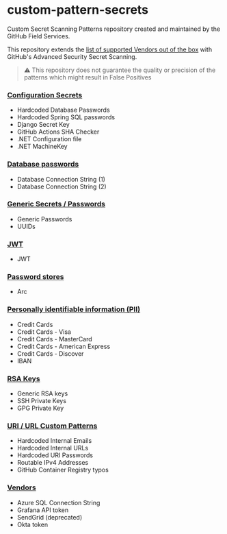 # custom-pattern-secrets

Custom Secret Scanning Patterns repository created and maintained by the GitHub Field Services.

This repository extends the [list of supported Vendors out of the box](https://docs.github.com/en/enterprise-cloud@latest/code-security/secret-scanning/secret-scanning-patterns) with GitHub's Advanced Security Secret Scanning.

> :warning: This repository does not guarantee the quality or precision of the patterns which might result in False Positives


### [Configuration Secrets](./configs)

- Hardcoded Database Passwords
- Hardcoded Spring SQL passwords
- Django Secret Key
- GitHub Actions SHA Checker
- .NET Configuration file
- .NET MachineKey

### [Database passwords](./database)

- Database Connection String (1)
- Database Connection String (2)

### [Generic Secrets / Passwords](./generic)

- Generic Passwords
- UUIDs

### [JWT](./jwt)

- JWT

### [Password stores](./password_store)

- Arc

### [Personally identifiable information (PII)](./pii)

- Credit Cards
- Credit Cards - Visa
- Credit Cards - MasterCard
- Credit Cards - American Express
- Credit Cards - Discover
- IBAN

### [RSA Keys](./rsa)

- Generic RSA keys
- SSH Private Keys
- GPG Private Key

### [URI / URL Custom Patterns](./uri)

- Hardcoded Internal Emails
- Hardcoded Internal URLs
- Hardcoded URI Passwords
- Routable IPv4 Addresses
- GitHub Container Registry typos

### [Vendors](./vendors)

- Azure SQL Connection String
- Grafana API token
- SendGrid (deprecated)
- Okta token
